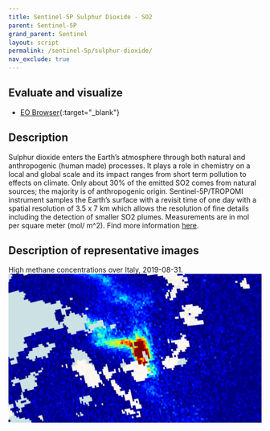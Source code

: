 ```yaml
---
title: Sentinel-5P Sulphur Dioxide - SO2
parent: Sentinel-5P
grand_parent: Sentinel
layout: script
permalink: /sentinel-5p/sulphur-dioxide/
nav_exclude: true
---
```



## Evaluate and visualize
 - [EO Browser](https://sentinelshare.page.link/bJgp){:target="_blank"}   

## Description
Sulphur dioxide enters the Earth’s atmosphere through both natural and anthropogenic (human made) processes. It plays a role in chemistry on a local and global scale and its impact ranges from short term pollution to effects on climate. Only about 30% of the emitted SO2 comes from natural sources; the majority is of anthropogenic origin. Sentinel-5P/TROPOMI instrument samples the Earth’s surface with a revisit time of one day with a spatial resolution of 3.5 x 7 km which allows the resolution of fine details including the detection of smaller SO2 plumes. Measurements are in mol per square meter (mol/ m^2).
Find more information [here](https://www.tropomi.eu/data-products/sulphur-dioxide).

## Description of representative images

High methane concentrations over Italy, 2019-08-31.
![NO2 tropospheric column](fig/fig1.png)


